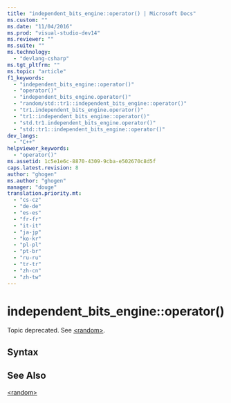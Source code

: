 ```yaml
---
title: "independent_bits_engine::operator() | Microsoft Docs"
ms.custom: ""
ms.date: "11/04/2016"
ms.prod: "visual-studio-dev14"
ms.reviewer: ""
ms.suite: ""
ms.technology: 
  - "devlang-csharp"
ms.tgt_pltfrm: ""
ms.topic: "article"
f1_keywords: 
  - "independent_bits_engine::operator()"
  - "operator()"
  - "independent_bits_engine.operator()"
  - "random/std::tr1::independent_bits_engine::operator()"
  - "tr1.independent_bits_engine.operator()"
  - "tr1::independent_bits_engine::operator()"
  - "std.tr1.independent_bits_engine.operator()"
  - "std::tr1::independent_bits_engine::operator()"
dev_langs: 
  - "C++"
helpviewer_keywords: 
  - "operator()"
ms.assetid: 1c5e1e6c-8870-4309-9cba-e502670c8d5f
caps.latest.revision: 8
author: "ghogen"
ms.author: "ghogen"
manager: "douge"
translation.priority.mt: 
  - "cs-cz"
  - "de-de"
  - "es-es"
  - "fr-fr"
  - "it-it"
  - "ja-jp"
  - "ko-kr"
  - "pl-pl"
  - "pt-br"
  - "ru-ru"
  - "tr-tr"
  - "zh-cn"
  - "zh-tw"
---
```

# independent_bits_engine::operator()
Topic deprecated. See [\<random>](http://msdn.microsoft.com/en-us/Library/60afc25c-b162-4811-97c1-1b65398d4c57).  
  
## Syntax  
  
## See Also  
 [\<random>](http://msdn.microsoft.com/en-us/Library/60afc25c-b162-4811-97c1-1b65398d4c57)